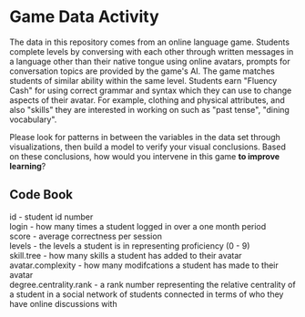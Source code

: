 # Game Data Activity

The data in this repository comes from an online language game. Students complete levels by conversing with each other through written messages in a language other than their native tongue using online avatars, prompts for conversation topics are provided by the game's AI. The game matches students of similar ability within the same level. Students earn "Fluency Cash" for using correct grammar and syntax which they can use to change aspects of their avatar. For example, clothing and physical attributes, and also "skills" they are interested in working on such as "past tense", "dining vocabulary".  

Please look for patterns in between the variables in the data set through visualizations, then build a model to verify your visual conclusions. Based on these conclusions, how would you intervene in this game **to improve learning**?

## Code Book

id - student id number  
login - how many times a student logged in over a one month period   
score - average correctness per session  
levels - the levels a student is in representing proficiency (0 - 9)  
skill.tree - how many skills a student has added to their avatar  
avatar.complexity - how many modifcations a student has made to their avatar  
degree.centrality.rank - a rank number representing the relative centrality of a student in a social network of students connected in terms of who they have online discussions with  


